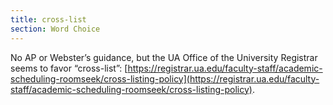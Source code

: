 ```yaml
---
title: cross-list
section: Word Choice
---
```


No AP or Webster’s guidance, but the UA Office of the University Registrar seems to favor “cross-list”: [https://registrar.ua.edu/faculty-staff/academic-scheduling-roomseek/cross-listing-policy](https://registrar.ua.edu/faculty-staff/academic-scheduling-roomseek/cross-listing-policy).